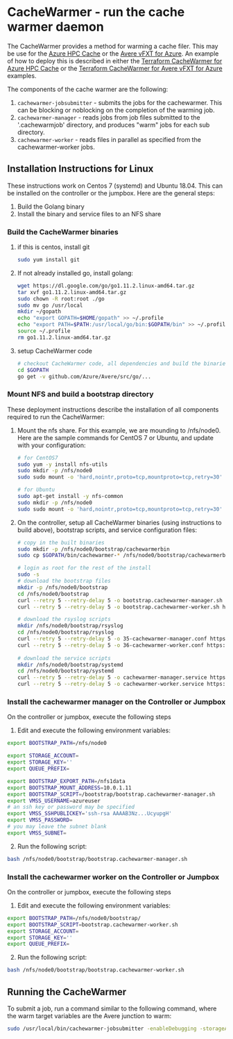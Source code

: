 # CacheWarmer - run the cache warmer daemon

The CacheWarmer provides a method for warming a cache filer.  This may be use for the [Azure HPC Cache](https://azure.microsoft.com/services/hpc-cache/) or the [Avere vFXT for Azure](https://docs.microsoft.com/en-us/azure/avere-vfxt/).  An example of how to deploy this is described in either the [Terraform CacheWarmer for Azure HPC Cache](../../../terraform/examples/HPC%20Cache/cachewarmer) or the [Terraform CacheWarmer for Avere vFXT for Azure](../../../terraform/examples/vfxt/cachewarmer) examples.

The components of the cache warmer are the following:
1. `cachewarmer-jobsubmitter` - submits the jobs for the cachewarmer.  This can be blocking or noblocking on the completion of the warming job.
2. `cachewarmer-manager` - reads jobs from job files submitted to the '.cachewarmjob' directory, and produces "warm" jobs for each sub directory.
3. `cachewarmer-worker` - reads files in parallel as specified from the cachewarmer-worker jobs.

## Installation Instructions for Linux

These instructions work on Centos 7 (systemd) and Ubuntu 18.04.  This can be installed on the controller or the jumpbox.  Here are the general steps:
 1. Build the Golang binary
 1. Install the binary and service files to an NFS share
 
### Build the CacheWarmer binaries

1. if this is centos, install git

    ```bash
    sudo yum install git
    ```

2. If not already installed go, install golang:

    ```bash
    wget https://dl.google.com/go/go1.11.2.linux-amd64.tar.gz
    tar xvf go1.11.2.linux-amd64.tar.gz
    sudo chown -R root:root ./go
    sudo mv go /usr/local
    mkdir ~/gopath
    echo "export GOPATH=$HOME/gopath" >> ~/.profile
    echo "export PATH=$PATH:/usr/local/go/bin:$GOPATH/bin" >> ~/.profile
    source ~/.profile
    rm go1.11.2.linux-amd64.tar.gz
    ```

2. setup CacheWarmer code
    ```bash
    # checkout CacheWarmer code, all dependencies and build the binaries
    cd $GOPATH
    go get -v github.com/Azure/Avere/src/go/...
    ```

### Mount NFS and build a bootstrap directory

These deployment instructions describe the installation of all components required to run the CacheWarmer:

1. Mount the nfs share.  For this example, we are mounding to /nfs/node0.  Here are the sample commands for CentOS 7 or Ubuntu, and update with your configuration:

    ```bash
    # for CentOS7
    sudo yum -y install nfs-utils 
    sudo mkdir -p /nfs/node0
    sudo sudo mount -o 'hard,nointr,proto=tcp,mountproto=tcp,retry=30' 10.0.1.11:/nfs1data /nfs/node0
    
    # for Ubuntu
    sudo apt-get install -y nfs-common
    sudo mkdir -p /nfs/node0
    sudo sudo mount -o 'hard,nointr,proto=tcp,mountproto=tcp,retry=30' 10.0.1.11:/nfs1data /nfs/node0
    ```

2. On the controller, setup all CacheWarmer binaries (using instructions to build above), bootstrap scripts, and service configuration files:
    ```bash
    # copy in the built binaries
    sudo mkdir -p /nfs/node0/bootstrap/cachewarmerbin
    sudo cp $GOPATH/bin/cachewarmer-* /nfs/node0/bootstrap/cachewarmerbin

    # login as root for the rest of the install
    sudo -s
    # download the bootstrap files
    mkdir -p /nfs/node0/bootstrap
    cd /nfs/node0/bootstrap
    curl --retry 5 --retry-delay 5 -o bootstrap.cachewarmer-manager.sh https://raw.githubusercontent.com/Azure/Avere/main/src/go/cmd/cachewarmer/deploymentartifacts/bootstrap/bootstrap.cachewarmer-manager.sh
    curl --retry 5 --retry-delay 5 -o bootstrap.cachewarmer-worker.sh https://raw.githubusercontent.com/Azure/Avere/main/src/go/cmd/cachewarmer/deploymentartifacts/bootstrap/bootstrap.cachewarmer-worker.sh

    # download the rsyslog scripts
    mkdir /nfs/node0/bootstrap/rsyslog
    cd /nfs/node0/bootstrap/rsyslog
    curl --retry 5 --retry-delay 5 -o 35-cachewarmer-manager.conf https://raw.githubusercontent.com/Azure/Avere/main/src/go/cmd/cachewarmer/deploymentartifacts/bootstrap/rsyslog/35-cachewarmer-manager.conf
    curl --retry 5 --retry-delay 5 -o 36-cachewarmer-worker.conf https://raw.githubusercontent.com/Azure/Avere/main/src/go/cmd/cachewarmer/deploymentartifacts/bootstrap/rsyslog/36-cachewarmer-worker.conf
        
    # download the service scripts
    mkdir /nfs/node0/bootstrap/systemd
    cd /nfs/node0/bootstrap/systemd
    curl --retry 5 --retry-delay 5 -o cachewarmer-manager.service https://raw.githubusercontent.com/Azure/Avere/main/src/go/cmd/cachewarmer/deploymentartifacts/bootstrap/systemd/cachewarmer-manager.service
    curl --retry 5 --retry-delay 5 -o cachewarmer-worker.service https://raw.githubusercontent.com/Azure/Avere/main/src/go/cmd/cachewarmer/deploymentartifacts/bootstrap/systemd/cachewarmer-worker.service
    ```

### Install the cachewarmer manager on the Controller or Jumpbox

On the controller or jumpbox, execute the following steps

1. Edit and execute the following environment variables:
```bash
export BOOTSTRAP_PATH=/nfs/node0

export STORAGE_ACCOUNT=
export STORAGE_KEY=''
export QUEUE_PREFIX=

export BOOTSTRAP_EXPORT_PATH=/nfs1data
export BOOTSTRAP_MOUNT_ADDRESS=10.0.1.11
export BOOTSTRAP_SCRIPT=/bootstrap/bootstrap.cachewarmer-manager.sh
export VMSS_USERNAME=azureuser
# an ssh key or password may be specified
export VMSS_SSHPUBLICKEY='ssh-rsa AAAAB3Nz...UcyupgH'
export VMSS_PASSWORD=
# you may leave the subnet blank
export VMSS_SUBNET=
```

2. Run the following script:
```bash
bash /nfs/node0/bootstrap/bootstrap.cachewarmer-manager.sh
```

### Install the cachewarmer worker on the Controller or Jumpbox

On the controller or jumpbox, execute the following steps

1. Edit and execute the following environment variables:
```bash
export BOOTSTRAP_PATH=/nfs/node0/bootstrap/
export BOOTSTRAP_SCRIPT=bootstrap.cachewarmer-worker.sh
export STORAGE_ACCOUNT=
export STORAGE_KEY=''
export QUEUE_PREFIX=
```
2. Run the following script:
```bash
bash /nfs/node0/bootstrap/bootstrap.cachewarmer-worker.sh
```

## Running the CacheWarmer

To submit a job, run a command similar to the following command, where the warm target variables are the Avere junction to warm:

```bash
sudo /usr/local/bin/cachewarmer-jobsubmitter -enableDebugging -storageAccountName "STORAGEACCOUNTREPLACE" -storageKey "STORAGEKEYREPLACE" -queueNamePrefix "QUEUEPREFIXREPLACE" -warmTargetExportPath "/nfs1data" -warmTargetMountAddresses "10.0.1.11,10.0.1.12,10.0.1.13" -warmTargetPath "/island"
```
